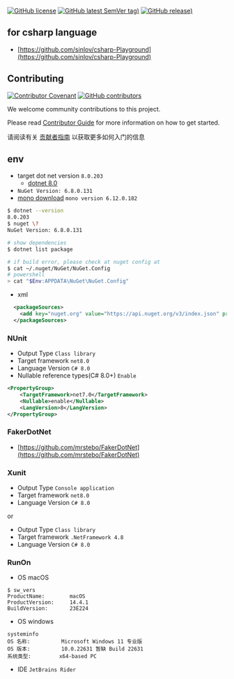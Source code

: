 
[![GitHub license](https://img.shields.io/github/license/sinlov/csharp-Playground)](https://github.com/sinlov/csharp-Playground)
[![GitHub latest SemVer tag)](https://img.shields.io/github/v/tag/sinlov/csharp-Playground)](https://github.com/sinlov/csharp-Playground/tags)
[![GitHub release)](https://img.shields.io/github/v/release/sinlov/csharp-Playground)](https://github.com/sinlov/csharp-Playground/releases)

## for csharp language

- [https://github.com/sinlov/csharp-Playground](https://github.com/sinlov/csharp-Playground)

## Contributing

[![Contributor Covenant](https://img.shields.io/badge/contributor%20covenant-v1.4-ff69b4.svg)](.github/CONTRIBUTING_DOC/CODE_OF_CONDUCT.md)
[![GitHub contributors](https://img.shields.io/github/contributors/sinlov/csharp-Playground)](https://github.com/sinlov/csharp-Playground/graphs/contributors)

We welcome community contributions to this project.

Please read [Contributor Guide](.github/CONTRIBUTING_DOC/CONTRIBUTING.md) for more information on how to get started.

请阅读有关 [贡献者指南](.github/CONTRIBUTING_DOC/zh-CN/CONTRIBUTING.md) 以获取更多如何入门的信息

## env

- target dot net version `8.0.203` 
  - [dotnet 8.0](https://dotnet.microsoft.com/download/dotnet/8.0)
- `NuGet Version: 6.8.0.131`
- [mono download](https://www.mono-project.com/download/stable/) `mono version 6.12.0.182`

```bash
$ dotnet --version
8.0.203
$ nuget \?
NuGet Version: 6.8.0.131

# show dependencies
$ dotnet list package

# if build error, please check at nuget config at
$ cat ~/.nuget/NuGet/NuGet.Config
# powershell
> cat "$Env:APPDATA\NuGet\NuGet.Config"
```

- xml

```xml
  <packageSources>
    <add key="nuget.org" value="https://api.nuget.org/v3/index.json" protocolVersion="3" />
  </packageSources>
```

### NUnit

- Output Type `Class library`
- Target framework `net8.0`
- Language Version `C# 8.0`
- Nullable reference types(C# 8.0+) `Enable`

```xml
<PropertyGroup>
    <TargetFramework>net7.0</TargetFramework>
    <Nullable>enable</Nullable>
    <LangVersion>8</LangVersion>
</PropertyGroup>
```

### FakerDotNet

- [https://github.com/mrstebo/FakerDotNet](https://github.com/mrstebo/FakerDotNet)

### Xunit

- Output Type `Console application`
- Target framework `net8.0`
- Language Version `C# 8.0`

or

- Output Type `Class library`
- Target framework `.NetFramework 4.8`
- Language Version `C# 8.0`

### RunOn

- OS macOS

```
$ sw_vers
ProductName:		macOS
ProductVersion:		14.4.1
BuildVersion:		23E224
```

- OS windows

```
systeminfo
OS 名称:          Microsoft Windows 11 专业版
OS 版本:          10.0.22631 暂缺 Build 22631
系统类型:         x64-based PC
```

- IDE `JetBrains Rider`